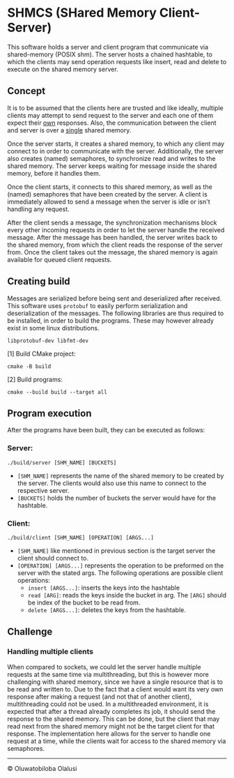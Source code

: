 # SHMCS (SHared Memory Client-Server)
This software holds a server and client program that communicate via shared-memory (POSIX shm). The server hosts a
chained hashtable, to which the clients may send operation requests like insert, read and delete to execute on the
shared memory server.

## Concept
It is to be assumed that the clients here are trusted and like ideally, multiple clients may attempt to send request to
the server and each one of them expect their <u>own</u> responses. Also, the communication between the client and
server is over a <u>single</u> shared memory.

Once the server starts, it creates a shared memory, to which any client may connect to in order to communicate with
the server. Additionally, the server also creates (named) semaphores, to synchronize read and writes to the shared
memory. The server keeps waiting for message inside the shared memory, before it handles them.

Once the client starts, it connects to this shared memory, as well as the (named) semaphores that have been created
by the server. A client is immediately allowed to send a message when the server is idle or isn't handling any request.

After the client sends a message, the synchronization mechanisms block every other incoming requests in order to let
the server handle the received message. After the message has been handled, the server writes back to the shared
memory, from which the client reads the response of the server from. Once the client takes out the message, the shared
memory is again available for queued client requests.

## Creating build
Messages are serialized before being sent and deserialized after received. This software uses `protobuf` to easily
perform serialization and deserialization of the messages. The following libraries are thus required to be installed,
in order to build the programs. These may however already exist in some linux distributions.
```
libprotobuf-dev libfmt-dev
```
[1] Build CMake project:
```shell
cmake -B build
```
[2] Build programs:
```shell
cmake --build build --target all
```

## Program execution
After the programs have been built, they can be executed as follows:

### Server:
```shell
./build/server [SHM_NAME] [BUCKETS]
```
- `[SHM_NAME]` represents the name of the shared memory to be created by the server. The clients would also use this name
to connect to the respective server.
- `[BUCKETS]` holds the number of buckets the server would have for the hashtable.

### Client:
```shell
./build/client [SHM_NAME] [OPERATION] [ARGS...]
```
- `[SHM_NAME]` like mentioned in previous section is the target server the client should connect to.
- `[OPERATION] [ARGS...]` represents the operation to be preformed on the server with the stated args.
The following operations are possible client operations:
  - `insert [ARGS...]`: inserts the keys into the hashtable
  - `read [ARG]`: reads the keys inside the bucket in arg. The `[ARG]` should be index of the bucket to be read from.
  - `delete [ARGS...]`: deletes the keys from the hashtable.

## Challenge

### Handling multiple clients
When compared to sockets, we could let the server handle multiple requests at the same time via multithreading, but
this is however more challenging with shared memory, since we have a single resource that is to be read and written to.
Due to the fact that a client would want its very own response after making a request (and not that of another client),
multithreading could not be used. In a multithreaded environment, it is expected that after a thread already completes
its job, it should send the response to the shared memory. This can be done, but the client that may read next
from the shared memory might not be the target client for that response. The implementation here allows for the server
to handle one request at a time, while the clients wait for access to the shared memory via semaphores.

---
&copy; Oluwatobiloba Olalusi
